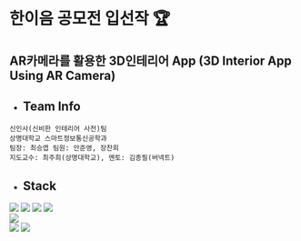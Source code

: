 한이음 공모전 입선작 :trophy:
===
AR카메라를 활용한 3D인테리어 App (3D Interior App Using AR Camera)
---
* ## Team Info
```
신인사(신비한 인테리어 사전)팀
상명대학교 스마트정보통신공학과 
팀장: 최승엽 팀원: 안준영, 장찬희 
지도교수: 최주희(상명대학교), 멘토: 김종필(버넥트)
```
* ## Stack
<div>
<img src="https://img.shields.io/badge/unity-000000?style=for-the-badge&logo=unity&logoColor=white"> 
<img src="https://img.shields.io/badge/visual studio-5C2D91.svg?&style=for-the-badge&logo=visual studio&logoColor=white"/>
<img src="https://img.shields.io/badge/Xcode-000000.svg?&style=for-the-badge&logo=xcode&logoColor=white"/>
<img src="https://img.shields.io/badge/c%23-%23239120.svg?style=for-the-badge&logo=c-sharp&logoColor=white"/>
</div>
<div>
<img src="https://img.shields.io/badge/visual studio-5C2D91.svg?&style=for-the-badge&logo=visual studio&logoColor=white"/>
</div>
<div>
<img src="https://img.shields.io/badge/powerpoint-B7472A.svg?&style=for-the-badge&logo=microsoftpowerpoint&logoColor=white"/>
<img src="https://img.shields.io/badge/Adobe XD-FF61F6.svg?&style=for-the-badge&logo=adobeXD&logoColor=white"/>
</div>
